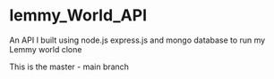# lemmy_World_API
An API I built using node.js express.js and mongo database to run my Lemmy world clone

This is the master - main branch